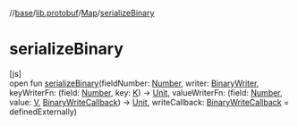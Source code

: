 //[base](../../../index.md)/[lib.protobuf](../index.md)/[Map](index.md)/[serializeBinary](serialize-binary.md)

# serializeBinary

[js]\
open fun [serializeBinary](serialize-binary.md)(fieldNumber: [Number](https://kotlinlang.org/api/latest/jvm/stdlib/kotlin/-number/index.html), writer: [BinaryWriter](../-binary-writer/index.md), keyWriterFn: (field: [Number](https://kotlinlang.org/api/latest/jvm/stdlib/kotlin/-number/index.html), key: [K](index.md)) -&gt; [Unit](https://kotlinlang.org/api/latest/jvm/stdlib/kotlin/-unit/index.html), valueWriterFn: (field: [Number](https://kotlinlang.org/api/latest/jvm/stdlib/kotlin/-number/index.html), value: [V](index.md), [BinaryWriteCallback](../index.md#1567219273%2FClasslikes%2F-951264851)) -&gt; [Unit](https://kotlinlang.org/api/latest/jvm/stdlib/kotlin/-unit/index.html), writeCallback: [BinaryWriteCallback](../index.md#1567219273%2FClasslikes%2F-951264851) = definedExternally)
